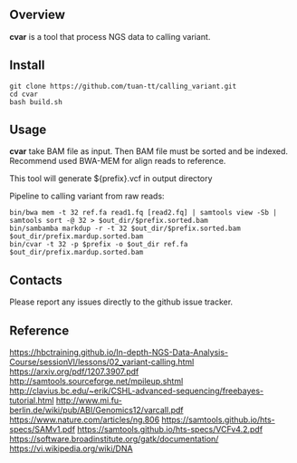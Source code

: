 ## Overview

<b>cvar</b> is a tool that process NGS data to calling variant.

## Install

```shell
git clone https://github.com/tuan-tt/calling_variant.git
cd cvar
bash build.sh
```

## Usage

<b>cvar</b> take BAM file as input. Then BAM file must be sorted and be indexed.
Recommend used BWA-MEM for align reads to reference.

This tool will generate ${prefix}.vcf in output directory

Pipeline to calling variant from raw reads:

```shell
bin/bwa mem -t 32 ref.fa read1.fq [read2.fq] | samtools view -Sb | samtools sort -@ 32 > $out_dir/$prefix.sorted.bam
bin/sambamba markdup -r -t 32 $out_dir/$prefix.sorted.bam $out_dir/prefix.mardup.sorted.bam
bin/cvar -t 32 -p $prefix -o $out_dir ref.fa $out_dir/prefix.mardup.sorted.bam
```

## Contacts

Please report any issues directly to the github issue tracker.

## Reference

https://hbctraining.github.io/In-depth-NGS-Data-Analysis-Course/sessionVI/lessons/02_variant-calling.html
https://arxiv.org/pdf/1207.3907.pdf
http://samtools.sourceforge.net/mpileup.shtml
http://clavius.bc.edu/~erik/CSHL-advanced-sequencing/freebayes-tutorial.html
http://www.mi.fu-berlin.de/wiki/pub/ABI/Genomics12/varcall.pdf
https://www.nature.com/articles/ng.806
https://samtools.github.io/hts-specs/SAMv1.pdf
https://samtools.github.io/hts-specs/VCFv4.2.pdf
https://software.broadinstitute.org/gatk/documentation/
https://vi.wikipedia.org/wiki/DNA
